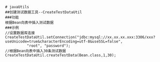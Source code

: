 	# javaUtils
	##创建测试数据工具--CreateTestDataUtil
	###功能
	根据Bean向表中插入测试数据
	###示例
	//设置数据库连接
	CreateTestDataUtil.setConnection("jdbc:mysql://xx.xx.xx.xxx:3306/xxx?useUnicode=true&characterEncoding=utf-8&useSSL=false",
              "root", "password");
	//根据Bean向表中插入30条测试数据
    CreateTestDataUtil.createTestData(Bean.class,1,30);
